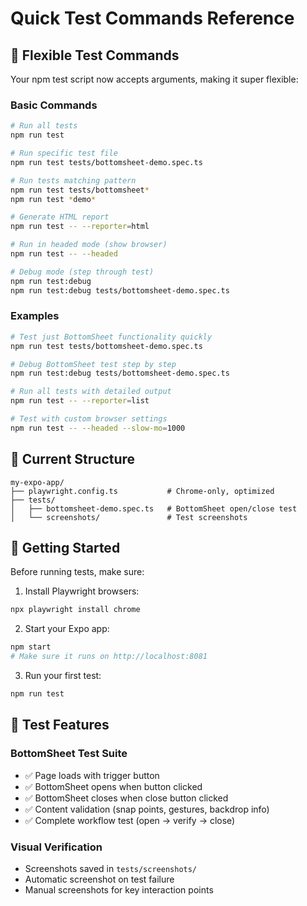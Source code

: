 # Quick Test Commands Reference

## 🎯 Flexible Test Commands

Your npm test script now accepts arguments, making it super flexible:

### Basic Commands

```bash
# Run all tests
npm run test

# Run specific test file
npm run test tests/bottomsheet-demo.spec.ts

# Run tests matching pattern
npm run test tests/bottomsheet*
npm run test *demo*

# Generate HTML report
npm run test -- --reporter=html

# Run in headed mode (show browser)
npm run test -- --headed

# Debug mode (step through test)
npm run test:debug
npm run test:debug tests/bottomsheet-demo.spec.ts
```

### Examples

```bash
# Test just BottomSheet functionality quickly
npm run test tests/bottomsheet-demo.spec.ts

# Debug BottomSheet test step by step
npm run test:debug tests/bottomsheet-demo.spec.ts

# Run all tests with detailed output
npm run test -- --reporter=list

# Test with custom browser settings
npm run test -- --headed --slow-mo=1000
```

## 📁 Current Structure

```
my-expo-app/
├── playwright.config.ts           # Chrome-only, optimized
├── tests/
│   ├── bottomsheet-demo.spec.ts   # BottomSheet open/close test
│   └── screenshots/               # Test screenshots
```

## 🚀 Getting Started

Before running tests, make sure:

1. Install Playwright browsers:
```bash
npx playwright install chrome
```

2. Start your Expo app:
```bash
npm start
# Make sure it runs on http://localhost:8081
```

3. Run your first test:
```bash
npm run test
```

## 🧪 Test Features

### BottomSheet Test Suite
- ✅ Page loads with trigger button
- ✅ BottomSheet opens when button clicked  
- ✅ BottomSheet closes when close button clicked
- ✅ Content validation (snap points, gestures, backdrop info)
- ✅ Complete workflow test (open → verify → close)

### Visual Verification
- Screenshots saved in `tests/screenshots/`
- Automatic screenshot on test failure
- Manual screenshots for key interaction points